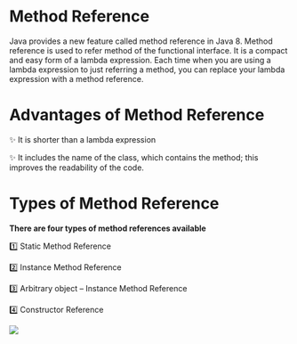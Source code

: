 # Method Reference

Java provides a new feature called method reference in Java 8. Method reference is used to refer method of the functional interface. It is a compact and easy form of a lambda expression. Each time when you are using a lambda expression to just referring a method, you can replace your lambda expression with a method reference.

# Advantages of Method Reference

✨ It is shorter than a lambda expression

✨ It includes the name of the class, which contains the method; this improves the readability of the code.

# Types of Method Reference
**There are four types of method references available**

1️⃣ Static Method Reference

2️⃣ Instance Method Reference

3️⃣ Arbitrary object – Instance Method Reference

4️⃣ Constructor Reference


<img src="https://www.javainterviewpoint.com/wp-content/uploads/2020/06/Types-of-Method-Reference.png" />
